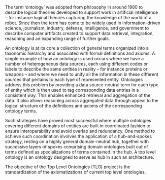 
The term ‘ontology’ was adopted from philosophy in around 1980 to describe logical theories developed to support work in artificial intelligence – for instance logical theories capturing the knowledge of the world of a robot. Since then the term has come to be widely used in information-driven science, journalism, industry, defense, intelligence, and government to describe computer artifacts created to support data retrieval, integration, reasoning and an expanding range of further goals. 

An ontology is at its core a collection of general terms organized into a taxonomic hierarchy and associated with formal definitions and axioms. A simple example of how an ontology is used occurs where we have a number of heterogeneous data sources, each using different codes or labels to describe the same entities in reality – for instance proteins or weapons – and where we need to unify all the information in these different sources that pertains to each type of represented entity. Ontologies address this problem by providing a data source-neutral term for each type of entity which is then used to tag corresponding data entries in a consistent way. This enables enhanced retrieval and aggregation of the data. It also allows reasoning across aggregated data through appeal to the logical structure of the definitions and axioms of the corresponding ontology terms. 

Such strategies have proved most successful where multiple ontologies covering different domains of entities are built in coordinated fashion to ensure interoperability and avoid overlap and redundancy. One method to achieve such coordination involves the application of a hub-and-spokes strategy, resting on a highly general domain-neutral hub, together with successive layers of spokes comprising domain ontologies built out of terms defined as specializations of terms contained in the hub. A top level ontology is an ontology designed to serve as hub in such an architecture.

The objective of the Top Level Ontologies (TLO) project is the 
standardization of the axiomatizations of current top level ontologies.
